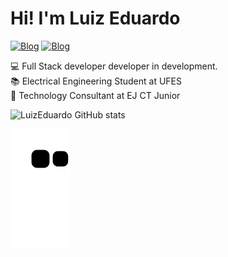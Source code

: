 
<h1>Hi! I'm Luiz Eduardo</h1>

[![Blog](https://img.shields.io/badge/LinkedIn-0077B5?style=for-the-badge&logo=linkedin&logoColor=white)](https://www.linkedin.com/in/luiz-eduardo-vedoato-503a57252/)
[![Blog](https://img.shields.io/badge/Instagram-E4405F?style=for-the-badge&logo=instagram&logoColor=white)](https://www.instagram.com/dev.luizera/)

💻 Full Stack developer developer in development.<br>
📚 Electrical Engineering Student at UFES <br>
💼 Technology Consultant at EJ CT Junior

<div  >

  ![LuizEduardo GitHub stats](https://github-readme-stats.vercel.app/api?username=luizeduardovae&show_icons=true&theme=tokyonight)
  
</div>

<div >

  ![Snake animation](https://github.com/LuizEduardoVae/LuizEduardoVae/blob/output/github-contribution-grid-snake.svg)
  
</div>
